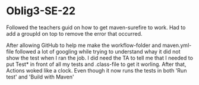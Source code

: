 # Oblig3-SE-22

Followed the teachers guid on how to get maven-surefire to work. Had to add a groupId on top to remove the error that occurred.

After allowing GitHub to help me make the workflow-folder and maven.yml-file followed a lot of googling while trying to understand whay it did not show the test when I ran the job. I did need the TA to tell me that I needed to put Test* in front of all my tests and .class-file to get it worling. After that, Actions woked like a clock. Even though it now runs the tests in both 'Run test' and 'Build with Maven' 
